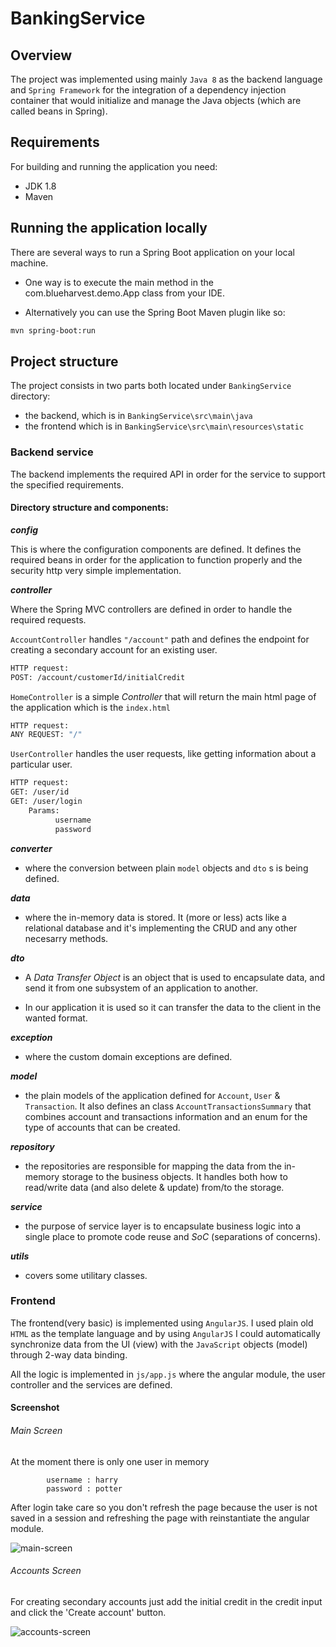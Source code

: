 # BankingService

## Overview

The project was implemented using mainly `Java 8` as the backend language and `Spring Framework` for the integration of a dependency injection container that would initialize and manage the Java objects (which are called beans in Spring).

## Requirements
For building and running the application you need:
* JDK 1.8
* Maven 

## Running the application locally
There are several ways to run a Spring Boot application on your local machine. 

- One way is to execute the main method in the com.blueharvest.demo.App class from your IDE.

- Alternatively you can use the Spring Boot Maven plugin like so:

```sh
mvn spring-boot:run
```

## Project structure

The project consists in two parts both located under `BankingService` directory:

- the backend, which is in `BankingService\src\main\java`
- the frontend which is in `BankingService\src\main\resources\static`

### Backend service

The backend implements the required API in order for the service to support the specified requirements.

#### Directory structure and components:

**_config_**

This is where the configuration components are defined. It defines the required beans in order for the application to function properly and the security http very simple implementation.

**_controller_**

Where the Spring MVC controllers are defined in order to handle the required requests.

`AccountController` handles `"/account"` path and defines the endpoint for creating a secondary account for an existing user.

```sh
HTTP request:
POST: /account/customerId/initialCredit
```
            
`HomeController` is a simple _Controller_ that will return the main html page of the application which is the `index.html`

```sh
HTTP request:
ANY REQUEST: "/"
```
          
`UserController` handles the user requests, like getting information about a particular user.

```sh
HTTP request:
GET: /user/id
GET: /user/login
    Params:
          username
          password
```          
                    
**_converter_**

* where the conversion between plain `model` objects and `dto` s is being defined.

**_data_**

* where the in-memory data is stored. It (more or less) acts like a relational database and it's implementing the CRUD and any other necesarry methods.

**_dto_**

* A _Data Transfer Object_ is an object that is used to encapsulate data, and send it from one subsystem of an application to another.

* In our application it is used so it can transfer the data to the client in the wanted format.

**_exception_**

* where the custom domain exceptions are defined.

**_model_**

* the plain models of the application defined for `Account`, `User` & `Transaction`.
It also defines an class `AccountTransactionsSummary` that combines account and transactions information and an enum for the type of accounts that can be created.

**_repository_** 

* the repositories are responsible for mapping the data from the in-memory storage to the business objects. It handles both how to read/write data (and also delete & update) from/to the storage.

**_service_**

* the purpose of service layer is to encapsulate business logic into a single place to promote code reuse and _SoC_ (separations of concerns).

**_utils_** 
* covers some utilitary classes.

### Frontend

The frontend(very basic) is implemented using `AngularJS`. I used plain old `HTML` as the template language and by using `AngularJS` I could automatically synchronize data from the UI (view) with the `JavaScript` objects (model) through 2-way data binding. 

All the logic is implemented in `js/app.js` where the angular module, the user controller and the services are defined.

#### Screenshot

###### Main Screen

At the moment there is only one user in memory
            
            username : harry
            password : potter
         
After login take care so you don't refresh the page because the user is not saved in a session and refreshing the page with reinstantiate the angular module.

![main-screen](./screenshots/main-screen.png)

###### Accounts Screen

For creating secondary accounts just add the initial credit in the credit input and click the 'Create account' button.

![accounts-screen](./screenshots/accounts-screen.png)
